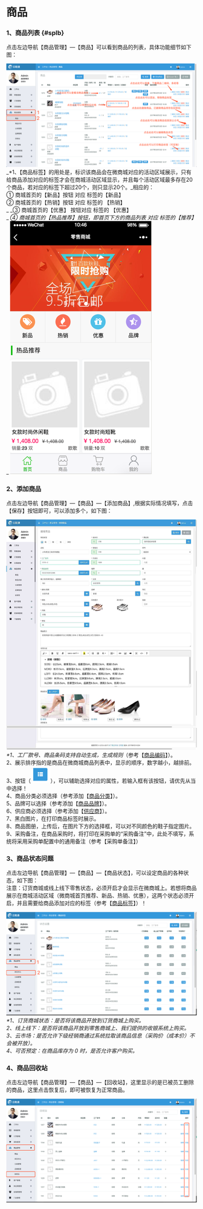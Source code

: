 # 商品

### 1、商品列表 {#splb}

点击左边导航【商品管理】—【商品】可以看到商品的列表，具体功能细节如下图：

![](/assets/spgl-sp-list.png)_\*1、【商品标签】的用处是，标识该商品会在微商城对应的活动区域展示，只有给商品添加对应的标签才会在商城活动区域显示，并且每个活动区域最多存在20个商品，若对应的标签下超过20个，则只显示20个。_相应的：  
   ① 商城首页的【新品】按钮 对应 标签的【新品】  
   ② 商城首页的【热销】按钮 对应 标签的 【热销】  
 _  _③ 商城首页的【优惠】 按钮对应 标签的 【优惠】  
 _  _④ 商城首页的【热品推荐】按钮，即首页下方的商品列表 对应 标签的【推荐】_                              
 _ ![](/assets/spgl-sp-1.png)

### 2、添加商品

点击左边导航【商品管理】—【商品】—【添加商品】,根据实际情况填写，点击【保存】按钮即可，可以添加多个，如下图：

![](/assets/spgl-sp-tjsp.png)_\*1、工厂款号、商品条码支持自动生成，生成规则_（参考【[商品编码](/spbm)】）。  
  2、展示排序指的是商品在微商城商品列表中，显示的顺序，数字越小，越排前。  
  3、按钮（![](/assets/tag-1.png)），可以辅助选择对应的属性，若输入框有该按钮，请优先从当中选择！  
  4、商品分类必须选择（参考添加【[商品分类](/添加商品分类.md)】）。  
  5、品牌可以选择（参考添加【[商品品牌](/shang-pin-guan-li/pin-pai.md)】）。  
  6、供应商必须选择（参考添加【[供应商](/gong-ying-shang/tian-jia-gong-ying-shang.md)】）。  
  7、黑白图片，在打印商品标签时展示。  
  8、商品图册，上传后，在图片下方的选择框，可以对不同颜色的鞋子指定图片。  
  9、采购备注，在商品采购时，将打印在采购单的“采购备注”中，此处不填写，系统将采用采购单配置中的通用备注（参考【采购单备注】）

### 3、商品状态问题

点击左边导航【商品管理】—【商品】—【商品状态】，可以设定商品的各种状态，如下图：  
注意：订货商城或线上线下零售状态，必须开启才会显示在微商城上。若想将商品展示在商城活动区域（微商城首页推荐、新品、热销、优惠），这两个状态必须开启，并且需要给商品添加对应的标签（参考【[商品标签](#splb)】）！

![](/assets/spgl-spzt.png)_\*1、订货商城状态：是否将该商品开放到订货商城上购买。  
  2、线上线下：是否将该商品开放到零售商城上、我们提供的收银系统上购买。  
  3、云市场：是否允许下级经销商通过系统拉取该商品信息（采购价（成本价）不会被开放）。  
  4、可否预定：在商品库存为 0 时，是否允许客户购买。_

### 4、商品回收站

点击左边导航【商品管理】—【商品】—【回收站】，这里显示的是已被员工删除的商品，这里点击恢复后，即可被恢复为正常商品。  
  
![](/assets/spgl-hsz.png)

